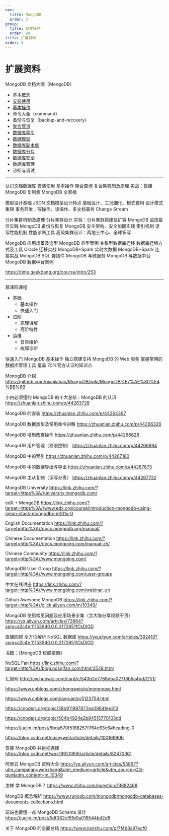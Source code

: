 ```yaml
---
nav:
  title: MongoDB
  order: 3
group:
  title: 基本操作
  order: 99
title: 扩展资料
order: 5
---
```


# 扩展资料

MongoDB 文档大纲（MongoDB）

- [基本概念](concept.md)
- [安装使用](installment.md)
- [基本操作](basic-usage.md)
- 命令大全（command）
- 备份与恢复（backup-and-recovery）
- [聚合管道](aggregation.md)
- [数据库索引](indexes.md)
- [数据模型](data-models.md)
- [数据库副本集](replication.md)
- [数据库分片](sharding.md)
- [数据库安全](security.md)
- 数据库管理
- 诊断与调试

---

认识文档数据库
安装使用
基本操作
聚合查询
复合集机制及原理
实战：搭建 MongoDB 复制集
MongoDB 全家桶

模型设计基础
JSON 文档模型设计特点
基础设计、工况细化、模式套用
设计模式集锦
事务开发：写操作、读操作、多文档事务
Change Stream

分片集群机制及原理
分片集群设计
实验：分片集群搭建及扩容
MongoDB 监控最佳实践
MongoDB 备份与恢复
MongoDB 安全架构、安全加固实践
索引机制
读写性能机制
性能诊断工具
高级集群设计：两地三中心、全球多写

MongoDB 应用场景及选型
MongoDB 典型案例
关系型数据库迁移
数据库迁移方式及工具
Oracle 迁移实战
MongoDB+Spark 实时大数据
MongoDB+Spark 连接实战
MongoDB SQL 套接件
MongoDB 与微服务
MongoDB 与数据中台
MongoDB 数据中台案例

https://time.geekbang.org/course/intro/253

---

慕课网课程

- 基础
  - 基本操作
  - 快速入门
- 进阶
  - 原理讲解
  - 高阶特性
- 运维
  - 日常维护
  - 故障诊断

快速入门 MongoDB 基本操作
独立搭建支持 MongoDB 的 Web 服务
掌握常用的数据库管理工具
覆盖 70%官方认证的知识点

MonogDB 介绍
https://github.com/qianjiahao/MongoDB/wiki/MongoDB%E7%AE%80%E4%BB%8B

小白必须懂的 MongoDB 的十大总结：MongoDB 的认识
https://zhuanlan.zhihu.com/p/44263728

MongoDB 的安装
https://zhuanlan.zhihu.com/p/44264367

MongoDB 数据类型及常用命令讲解
https://zhuanlan.zhihu.com/p/44266326

MongoDB 增删改查操作
https://zhuanlan.zhihu.com/p/44266628

MongoDB 用户管理（权限控制）
https://zhuanlan.zhihu.com/p/44266894

MongoDB 中的索引
https://zhuanlan.zhihu.com/p/44267180

MongoDB 中的数据导出与导出
https://zhuanlan.zhihu.com/p/44267873

MongoDB 主从复制（读写分离）
https://zhuanlan.zhihu.com/p/44267732

MongoDB University
https://link.zhihu.com/?target=https%3A//university.mongodb.com/

edX + MongoDB
https://link.zhihu.com/?target=https%3A//www.edx.org/course/introduction-mongodb-using-mean-stack-mongodbx-m101x-0

English Documentation
https://link.zhihu.com/?target=http%3A//docs.mongodb.org/manual/

Chinese Documentation
https://link.zhihu.com/?target=http%3A//docs.mongoing.com/manual-zh/

Chinese Community
https://link.zhihu.com/?target=http%3A//www.mongoing.com/

MongoDB User Group
https://link.zhihu.com/?target=http%3A//www.mongoing.com/user-groups

中文在线讲座
https://link.zhihu.com/?target=http%3A//www.mongoing.com/webinar_cn

Github Awesome MongoDB
https://link.zhihu.com/?target=http%3A//click.aliyun.com/m/10349/

MongoDB 使用常见问题及应用场景全集（含大咖分享视频干货）
https://yq.aliyun.com/articles/73664?spm=a2c4e.11153940.0.0.2172651fCkDlGD

直播回顾 全方位解析 NoSQL 数据库
https://yq.aliyun.com/articles/392410?spm=a2c4e.11153940.0.0.2172651fCkDlGD

书籍：《MongoDB 权威指南》

NoSQL Fan
https://link.zhihu.com/?target=http%3A//blog.nosqlfan.com/html/3548.html

汇智网
http://cw.hubwiz.com/card/c/543b2e7788dba02718b5a4bd/1/1/1/

https://www.cnblogs.com/zhongweiv/p/mongoose.html

https://www.cnblogs.com/jayruan/p/5123754.html

https://cnodejs.org/topic/58b911997872ea0864fee313

https://cnodejs.org/topic/504b4924e2b84515770103dd

https://juejin.im/post/5bda570f5188257f764c63c6#heading-0

https://blog.csdn.net/caseywei/article/details/100169906

安装 MongoDB 并远程连接
https://blog.csdn.net/wqc19920906/article/details/82470361

阿里云 MongoDB 资料大全
https://yq.aliyun.com/articles/53867?utm_campaign=wenzhang&utm_medium=article&utm_source=QQ-qun&utm_content=m_10349

怎样 学 MongoDB？
https://www.zhihu.com/question/19882468

MongDB 概念解析
https://www.runoob.com/mongodb/mongodb-databases-documents-collections.html

前端也要懂一点 MongoDB Schema 设计
https://juejin.im/post/5df082cf6fb9a016544bd2d8

关于 MongoDB 的全面总结
https://www.jianshu.com/p/7f4b8a97ecf0
